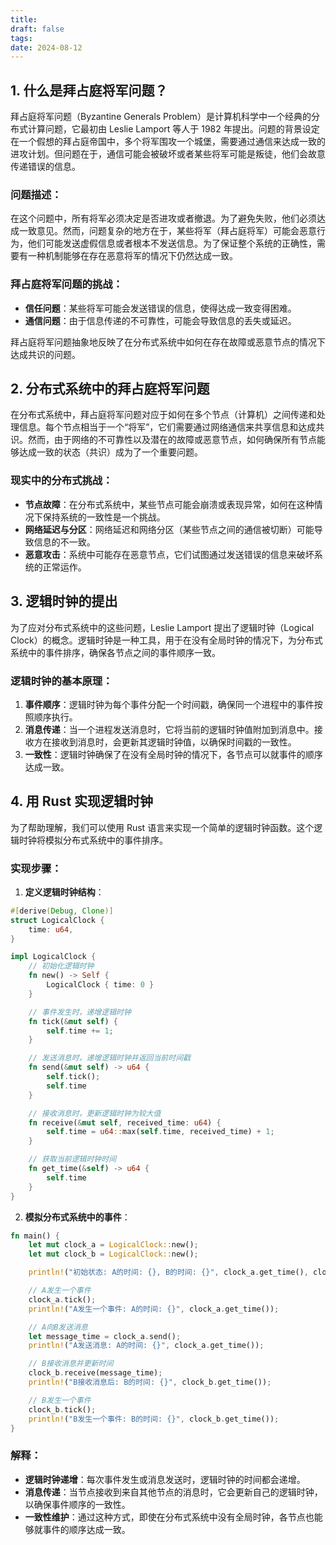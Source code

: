 ```yaml
---
title: 
draft: false
tags: 
date: 2024-08-12
---
```

## 1. 什么是拜占庭将军问题？

拜占庭将军问题（Byzantine Generals Problem）是计算机科学中一个经典的分布式计算问题，它最初由 Leslie Lamport 等人于 1982 年提出。问题的背景设定在一个假想的拜占庭帝国中，多个将军围攻一个城堡，需要通过通信来达成一致的进攻计划。但问题在于，通信可能会被破坏或者某些将军可能是叛徒，他们会故意传递错误的信息。

### 问题描述：
在这个问题中，所有将军必须决定是否进攻或者撤退。为了避免失败，他们必须达成一致意见。然而，问题复杂的地方在于，某些将军（拜占庭将军）可能会恶意行为，他们可能发送虚假信息或者根本不发送信息。为了保证整个系统的正确性，需要有一种机制能够在存在恶意将军的情况下仍然达成一致。

### 拜占庭将军问题的挑战：
- **信任问题**：某些将军可能会发送错误的信息，使得达成一致变得困难。
- **通信问题**：由于信息传递的不可靠性，可能会导致信息的丢失或延迟。

拜占庭将军问题抽象地反映了在分布式系统中如何在存在故障或恶意节点的情况下达成共识的问题。

## 2. 分布式系统中的拜占庭将军问题

在分布式系统中，拜占庭将军问题对应于如何在多个节点（计算机）之间传递和处理信息。每个节点相当于一个“将军”，它们需要通过网络通信来共享信息和达成共识。然而，由于网络的不可靠性以及潜在的故障或恶意节点，如何确保所有节点能够达成一致的状态（共识）成为了一个重要问题。

### 现实中的分布式挑战：
- **节点故障**：在分布式系统中，某些节点可能会崩溃或表现异常，如何在这种情况下保持系统的一致性是一个挑战。
- **网络延迟与分区**：网络延迟和网络分区（某些节点之间的通信被切断）可能导致信息的不一致。
- **恶意攻击**：系统中可能存在恶意节点，它们试图通过发送错误的信息来破坏系统的正常运作。

## 3. 逻辑时钟的提出

为了应对分布式系统中的这些问题，Leslie Lamport 提出了逻辑时钟（Logical Clock）的概念。逻辑时钟是一种工具，用于在没有全局时钟的情况下，为分布式系统中的事件排序，确保各节点之间的事件顺序一致。

### 逻辑时钟的基本原理：
1. **事件顺序**：逻辑时钟为每个事件分配一个时间戳，确保同一个进程中的事件按照顺序执行。
2. **消息传递**：当一个进程发送消息时，它将当前的逻辑时钟值附加到消息中。接收方在接收到消息时，会更新其逻辑时钟值，以确保时间戳的一致性。
3. **一致性**：逻辑时钟确保了在没有全局时钟的情况下，各节点可以就事件的顺序达成一致。

## 4. 用 Rust 实现逻辑时钟

为了帮助理解，我们可以使用 Rust 语言来实现一个简单的逻辑时钟函数。这个逻辑时钟将模拟分布式系统中的事件排序。

### 实现步骤：

1. **定义逻辑时钟结构**：
```rust
#[derive(Debug, Clone)]
struct LogicalClock {
    time: u64,
}

impl LogicalClock {
    // 初始化逻辑时钟
    fn new() -> Self {
        LogicalClock { time: 0 }
    }

    // 事件发生时，递增逻辑时钟
    fn tick(&mut self) {
        self.time += 1;
    }

    // 发送消息时，递增逻辑时钟并返回当前时间戳
    fn send(&mut self) -> u64 {
        self.tick();
        self.time
    }

    // 接收消息时，更新逻辑时钟为较大值
    fn receive(&mut self, received_time: u64) {
        self.time = u64::max(self.time, received_time) + 1;
    }

    // 获取当前逻辑时钟时间
    fn get_time(&self) -> u64 {
        self.time
    }
}
```

2. **模拟分布式系统中的事件**：
```rust
fn main() {
    let mut clock_a = LogicalClock::new();
    let mut clock_b = LogicalClock::new();

    println!("初始状态: A的时间: {}, B的时间: {}", clock_a.get_time(), clock_b.get_time());

    // A发生一个事件
    clock_a.tick();
    println!("A发生一个事件: A的时间: {}", clock_a.get_time());

    // A向B发送消息
    let message_time = clock_a.send();
    println!("A发送消息: A的时间: {}", clock_a.get_time());

    // B接收消息并更新时间
    clock_b.receive(message_time);
    println!("B接收消息后: B的时间: {}", clock_b.get_time());

    // B发生一个事件
    clock_b.tick();
    println!("B发生一个事件: B的时间: {}", clock_b.get_time());
}
```

### 解释：
- **逻辑时钟递增**：每次事件发生或消息发送时，逻辑时钟的时间都会递增。
- **消息传递**：当节点接收到来自其他节点的消息时，它会更新自己的逻辑时钟，以确保事件顺序的一致性。
- **一致性维护**：通过这种方式，即使在分布式系统中没有全局时钟，各节点也能够就事件的顺序达成一致。
